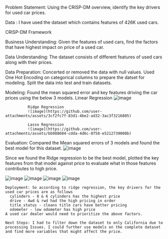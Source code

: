 Problem Statement: Using the CRISP-DM overview, identify the key drivers for used car prices.

Data : I have used the dataset which contains features of 426K used cars.

CRISP-DM Framework

  Business Understanding: Given the features of used cars, find the factors that have highest impact on price of a used car.
  
  Data Understanding: The dataset consists of different features of used cars along with their prices.
  
  Data Preparation: Concerted or removed the data with null values. Used One Hot Encoding on categorical columns to prepare the datset for modeling. Split the data into test and train datasets.
  
  Modeling: Found the mean squared error and key features driving the car prices using the below 3 models.
              Linear Regression
              ![image](https://github.com/user-attachments/assets/27883f9d-8062-43c3-aeff-abd7f695e3bf)

              Ridge Regression
              ![image](https://github.com/user-attachments/assets/3cf2fc7f-83d1-4be2-ad32-3ac3f3216805)

              Lasso Regression
              ![image](https://github.com/user-attachments/assets/bb988604-cdda-4d6c-8f58-e5212739008b)


  Evaluation: Compared the Mean squared errors of 3 models and found the best model for this dataset.
  ![image](https://github.com/user-attachments/assets/3a5f0be9-b48e-4c48-8890-87d435a66c71)

  Since we found the Ridge regression to be the best model, plotted the key features from that model against price to evaluate what in those features contributes to high price.
  
  ![image](https://github.com/user-attachments/assets/a65392cc-eb0e-413a-97cd-2f367c144317)
  ![image](https://github.com/user-attachments/assets/10ee04e0-d6b9-4a32-914d-01d13bed64c8)
  ![image](https://github.com/user-attachments/assets/2c95a3c5-8f1f-470e-8763-d594894da03e)
  ![image](https://github.com/user-attachments/assets/1e18f07b-b554-4f19-bb30-6f891433d263)

    Deployment: So according to ridge regression, the key drivers for the used car prices are as follows
      cylinders - 8 & 6 cylinders has the highest price
      drive - 4wd & rwd had the high pricing in order
      title_status - cleans title cars have better pricing
      odometer - low odometer has high price
    A used car dealer would need to prioritize the above factors.

    Next Steps: I had to filter down the dataset to only California due to processing Issues. I could further use models on the complete dataset and find more variables that might affect the price.
